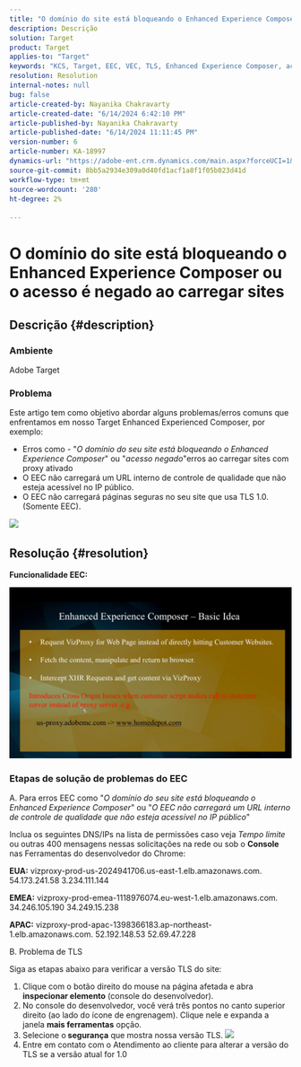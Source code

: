 ```yaml
---
title: "O domínio do site está bloqueando o Enhanced Experience Composer ou acesso negado ao carregar sites"
description: Descrição
solution: Target
product: Target
applies-to: "Target"
keywords: "KCS, Target, EEC, VEC, TLS, Enhanced Experience Composer, acesso negado, domínio do site, bloqueio, solução de problemas"
resolution: Resolution
internal-notes: null
bug: false
article-created-by: Nayanika Chakravarty
article-created-date: "6/14/2024 6:42:10 PM"
article-published-by: Nayanika Chakravarty
article-published-date: "6/14/2024 11:11:45 PM"
version-number: 6
article-number: KA-18997
dynamics-url: "https://adobe-ent.crm.dynamics.com/main.aspx?forceUCI=1&pagetype=entityrecord&etn=knowledgearticle&id=ac1799c8-7d2a-ef11-840b-6045bd006704"
source-git-commit: 8bb5a2934e309a0d40fd1acf1a8f1f05b023d41d
workflow-type: tm+mt
source-wordcount: '280'
ht-degree: 2%

---
```


# O domínio do site está bloqueando o Enhanced Experience Composer ou o acesso é negado ao carregar sites

## Descrição {#description}


### <b>Ambiente</b>

Adobe Target

### <b>Problema</b>

Este artigo tem como objetivo abordar alguns problemas/erros comuns que enfrentamos em nosso Target Enhanced Experienced Composer, por exemplo:

- Erros como - &quot;*O domínio do seu site está bloqueando o Enhanced Experience Composer*&quot; ou &quot;*acesso negado*&quot;erros ao carregar sites com proxy ativado
- O EEC não carregará um URL interno de controle de qualidade que não esteja acessível no IP público.
- O EEC não carregará páginas seguras no seu site que usa TLS 1.0. (Somente EEC).


![](https://adobe-ent.crm.dynamics.com/api/data/v9.0/msdyn_knowledgearticleimages%289163ac73-37ab-ec11-983f-000d3a349523%29/msdyn_blobfile/$value)


## Resolução {#resolution}


<b>Funcionalidade EEC:</b>

![](assets/6ea1c39f-52ab-ec11-983f-000d3a3496ef.png)

### Etapas de solução de problemas do EEC

A. Para erros EEC como &quot;*O domínio do seu site está bloqueando o Enhanced Experience Composer*&quot; ou &quot;*O EEC não carregará um URL interno de controle de qualidade que não esteja acessível no IP público*&quot;

Inclua os seguintes DNS/IPs na lista de permissões caso veja *Tempo limite* ou outras 400 mensagens nessas solicitações na rede ou sob o <b>Console</b> nas Ferramentas do desenvolvedor do Chrome:

<b>EUA:</b>
vizproxy-prod-us-2024941706.us-east-1.elb.amazonaws.com.
54.173.241.58 3.234.111.144

<b>EMEA:</b>
vizproxy-prod-emea-1118976074.eu-west-1.elb.amazonaws.com.
34.246.105.190 34.249.15.238

<b>APAC:</b>
vizproxy-prod-apac-1398366183.ap-northeast-1.elb.amazonaws.com.
52.192.148.53 52.69.47.228

B. Problema de TLS

Siga as etapas abaixo para verificar a versão TLS do site:

1. Clique com o botão direito do mouse na página afetada e abra <b>inspecionar elemento</b> (console do desenvolvedor).
2. No console do desenvolvedor, você verá três pontos no canto superior direito (ao lado do ícone de engrenagem). Clique nele e expanda a janela <b>mais ferramentas</b> opção.
3. Selecione o<b> segurança</b> que mostra nossa versão TLS.    ![](https://experienceleague.adobe.com/docs/target/assets/firefox_more_info_3.png?lang=en)
4. Entre em contato com o Atendimento ao cliente para alterar a versão do TLS se a versão atual for 1.0

